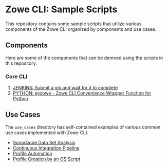 # Zowe CLI: Sample Scripts

This repository contains some sample scripts that utilize various components of the Zowe CLI organized by components and use cases.

## Components

Here are some of the components that can be demoed using the scripts in this repository.

### Core CLI

1. [JENKINS: Submit a job and wait for it to complete](./Jenkins/Simple%20Pipeline/README.md)
2. [PYTHON: pyzowe - Zowe CLI Convenience Wrapper Function for Python](/python/pyzowe/README.md)

## Use Cases
The `use_cases` directory has self-contained examples of various common use cases implemented with Zowe CLI.

- [SonarQube Data Set Analysis](./use_cases/sonarqube_datasets/)
- [Continuous Integration Pipeline](./use_cases/CI_pipeline/)
- [Profile Automation](./use_cases/Profile-Automation/)
- [Profile Creation by an OS Script](./use_cases/config_by_os_script/)
